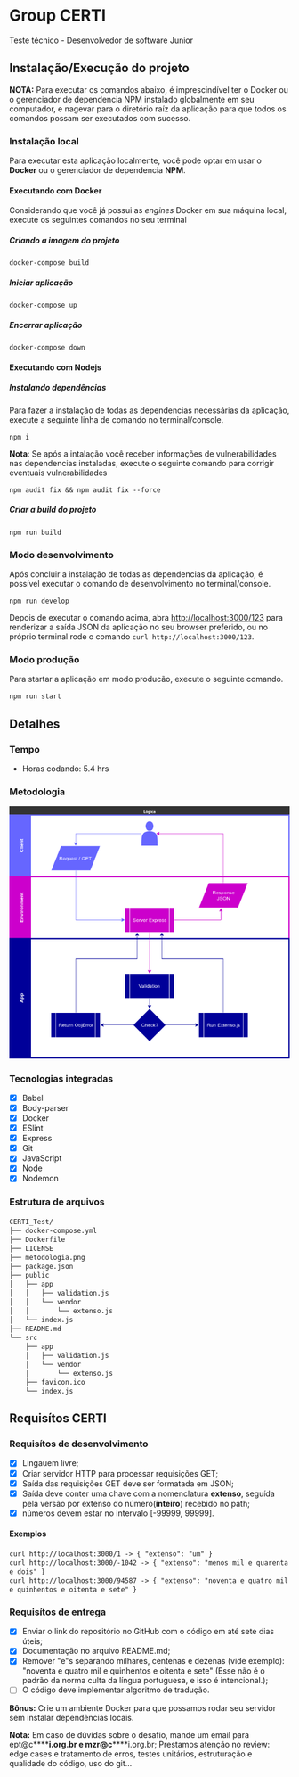 # Group CERTI

Teste técnico - Desenvolvedor de software Junior

## Instalação/Execução do projeto

**NOTA:** Para executar os comandos abaixo, é imprescindível ter o Docker ou o gerenciador de dependencia NPM instalado globalmente em seu computador, e nagevar para o diretório raíz da aplicação para que todos os comandos possam ser executados com sucesso.

### Instalação local

Para executar esta aplicação localmente, você pode optar em usar o **Docker** ou o gerenciador de dependencia **NPM**.

#### Executando com Docker

Considerando que você já possui as _engines_ Docker em sua máquina local, execute os seguintes comandos no seu terminal

##### Criando a imagem do projeto

    docker-compose build

##### Iniciar aplicação

    docker-compose up

##### Encerrar aplicação

    docker-compose down

#### Executando com Nodejs

##### Instalando dependências

Para fazer a instalação de todas as dependencias necessárias da aplicação, execute a seguinte linha de comando no terminal/console.

    npm i

**Nota**: Se após a intalação você receber informações de vulnerabilidades nas dependencias instaladas, execute o seguinte comando para corrigir eventuais vulnerabilidades

    npm audit fix && npm audit fix --force

##### Criar a build do projeto

    npm run build

### Modo desenvolvimento

Após concluir a instalação de todas as dependencias da aplicação, é possível executar o comando de desenvolvimento no terminal/console.

    npm run develop

Depois de executar o comando acima, abra [http://localhost:3000/123](http://localhost:8000/123) para renderizar a saída JSON da aplicação no seu browser preferido, ou no próprio terminal rode o comando `curl http://localhost:3000/123`.

### Modo produção

Para startar a aplicação em modo producão, execute o seguinte comando.

    npm run start

## Detalhes

### Tempo

- Horas codando: 5.4 hrs

### Metodologia

![metodologia](./metodologia.png)

### Tecnologias integradas

- [x] Babel
- [x] Body-parser
- [x] Docker
- [x] ESlint
- [x] Express
- [x] Git
- [x] JavaScript
- [x] Node
- [x] Nodemon

### Estrutura de arquivos

    CERTI_Test/
    ├── docker-compose.yml
    ├── Dockerfile
    ├── LICENSE
    ├── metodologia.png
    ├── package.json
    ├── public
    │   ├── app
    │   │   ├── validation.js
    │   │   └── vendor
    │   │       └── extenso.js
    │   └── index.js
    ├── README.md
    └── src
        ├── app
        │   ├── validation.js
        │   └── vendor
        │       └── extenso.js
        ├── favicon.ico
        └── index.js

## Requisítos CERTI

### Requisítos de desenvolvimento

- [x] Lingauem livre;
- [x] Criar servidor HTTP para processar requisições GET;
- [x] Saída das requisições GET deve ser formatada em JSON;
- [x] Saída deve conter uma chave com a nomenclatura **extenso**, seguída pela versão por extenso do número(**inteiro**) recebido no path;
- [x] números devem estar no intervalo [-99999, 99999].

#### Exemplos

    curl http://localhost:3000/1 -> { "extenso": "um" }
    curl http://localhost:3000/-1042 -> { "extenso": "menos mil e quarenta e dois" }
    curl http://localhost:3000/94587 -> { "extenso": "noventa e quatro mil e quinhentos e oitenta e sete" }

### Requisítos de entrega

- [x] Enviar o link do repositório no GitHub com o código em até sete dias úteis;
- [x] Documentação no arquivo README.md;
- [x] Remover "e"s separando milhares, centenas e dezenas (vide exemplo): "noventa e quatro mil e quinhentos e oitenta e sete" (Esse não é o padrão da norma culta da língua portuguesa, e isso é intencional.);
- [ ] O código deve implementar algoritmo de tradução.

**Bônus:** Crie um ambiente Docker para que possamos rodar seu servidor sem instalar dependências locais.

**Nota:**
Em caso de dúvidas sobre o desafio, mande um email para ept@c**\*\***i.org.br e mzr@c**\*\***i.org.br;
Prestamos atenção no review: edge cases e tratamento de erros, testes unitários, estruturação e qualidade do código, uso do git...
